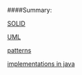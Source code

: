 ####Summary:

[SOLID](https://en.wikipedia.org/wiki/SOLID)

[UML](https://habr.com/post/150041/)

[patterns](https://refactoring.guru/ru/design-patterns)

[implementations in java](https://github.com/iluwatar/java-design-patterns)
